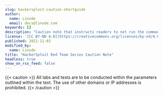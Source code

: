 ```yaml
---
slug: hackersploit-caution-shortguide
author:
  name: Linode
  email: docs@linode.com
keywords: []
description: "Caution note that instructs readers to not run the commands in a guide on prohibited IPs and domains."
license: '[CC BY-ND 4.0](https://creativecommons.org/licenses/by-nd/4.0)'
published: 2021-11-03
modified_by:
  name: Linode
title: "HackerSploit Red Team Series Caution Note"
headless: true
show_on_rss_feed: false
---
```


{{< caution >}}
All labs and tests are to be conducted within the parameters outlined within the text. The use of other domains or IP addresses is prohibited.
{{< /caution >}}

